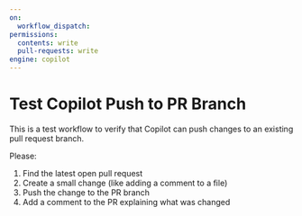 ```yaml
---
on:
  workflow_dispatch:
permissions:
  contents: write
  pull-requests: write
engine: copilot
---
```


# Test Copilot Push to PR Branch

This is a test workflow to verify that Copilot can push changes to an existing pull request branch.

Please:
1. Find the latest open pull request
2. Create a small change (like adding a comment to a file)
3. Push the change to the PR branch
4. Add a comment to the PR explaining what was changed